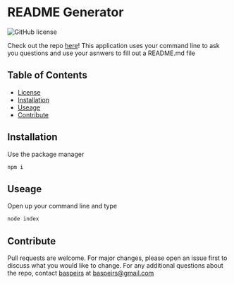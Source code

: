 # README Generator
![GitHub license](https://img.shields.io/badge/license-None-blue.svg)

Check out the repo [here](https://github.com/baspeirs/homework9)!
This application uses your command line to ask you questions and use your asnwers to fill out a README.md file

## Table of Contents
* [License](#license)
* [Installation](#installation)
* [Useage](#useage)
* [Contribute](#contribute)

## Installation
Use the package manager 
```bash
npm i
```

## Useage
Open up your command line and type
```bash
node index
```

## Contribute
Pull requests are welcome. For major changes, please open an issue first to discuss what you would like to change.
For any additional questions about the repo, contact [baspeirs](undefined) at baspeirs@gmail.com
